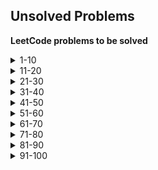 ## Unsolved  Problems
**LeetCode problems to be solved**
<details>
  <summary>1-10</summary>
  10. Regular Expression Matching
</details>
<details>
  <summary>11-20</summary>
  16. 3Sum Closest <br>
  18. 4Sum
</details>
<details>
  <summary>21-30</summary>
  22. Generate Parentheses <br>
  30. Substring with Concatenation of All Words
</details>
<details>
  <summary>31-40</summary>
  31. Next Permutation <br>
  32. Longest Valid Parentheses <br>
  37. Sudoku Solver <br>
  39. Combination Sum <br>
  40. Combination Sum II
</details>
<details>
  <summary>41-50</summary>
  42. Trapping Rain Water <br>
  44. Wildcard Matching <br>
  46. Permutations <br>
  47. Permutations II
</details>
<details>
  <summary>51-60</summary>
  51. N-Queens <br>
  52. N-Queens II <br>
  56. Merge Intervals <br>
  59. Spiral Matrix II <br>
  60. Permutation Sequence
</details>
<details>
  <summary>61-70</summary>
  63. Unique Paths II <br>
  64. Minimum Path Sum
</details>
<details>
  <summary>71-80</summary>
  71. Simplify Path <br>
  72. Edit Distance <br>
  76. Minimum Window Substring 
</details>
<details>
  <summary>81-90</summary>
  84. Largest Rectangle in Histogram <br>
  85. Maximal Rectangle <br>
  87. Scramble String <br>
  89. Gray Code <br>
  90. Subsets II
</details>
<details>
  <summary>91-100</summary>
  91. Decode Ways <br>
  93. Restore IP Addresses <br>
  95. Unique Binary Search Trees II <br>
  96. Unique Binary Search Trees <br>  
  97. Interleaving String <br>
  99. Recover Binary Search Tree
</details>
